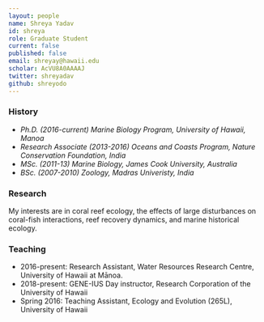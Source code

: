 ```yaml
---
layout: people
name: Shreya Yadav
id: shreya
role: Graduate Student
current: false
published: false
email: shreyay@hawaii.edu
scholar: AcVU8A0AAAAJ
twitter: shreyadav
github: shreyodo
---
```


### History

- *Ph.D. (2016-current) Marine Biology Program, University of Hawaii, Manoa*
- *Research Associate (2013-2016) Oceans and Coasts Program, Nature Conservation Foundation, India*
- *MSc. (2011-13) Marine Biology, James Cook University, Australia*
- *BSc. (2007-2010) Zoology, Madras Univeristy, India*

### Research

My interests are in coral reef ecology, the effects of large disturbances on coral-fish interactions, reef recovery dynamics, and marine historical ecology.

### Teaching

- 2016-present: Research Assistant, Water Resources Research Centre, University of Hawaii at Mānoa.
- 2018-present: GENE-IUS Day instructor,	Research Corporation of the University of Hawaii					
- Spring 2016: Teaching Assistant, Ecology and Evolution (265L), University of Hawaii
